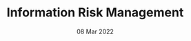 ---
title: Information Risk Management
subtitle: 
layout: default
modal-id: 3
date: 08 Mar 2022
img: module-3.jpg
thumbnail: module-3.jpg
alt: image-alt
project-date: 20 Sep 2022
tutor: Dr Stelios Sotiriadis
unit: 12
description: Information Risk Management
---